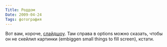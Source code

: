 ```yaml
---
Title: Роддом
Date: 2009-04-24
Tags: фотография
---
```


Вот вам, короче, [слайдшоу](http://www.flickr.com/photos/alexeypegov/sets/72157617252703246/show/). Там справа в options можно сказать, чтобы он не скейлил картинки (embiggen small things to fill screen), кстати.